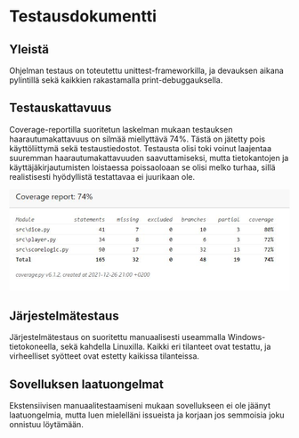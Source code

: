 # Testausdokumentti

## Yleistä

Ohjelman testaus on toteutettu unittest-frameworkilla, ja devauksen aikana pylintillä sekä
kaikkien rakastamalla print-debuggauksella.

## Testauskattavuus

Coverage-reportilla suoritetun laskelman mukaan testauksen haarautumakattavuus on silmää miellyttävä 74%.
Tästä on jätetty pois käyttöliittymä sekä testaustiedostot. Testausta olisi toki voinut laajentaa 
suuremman haarautumakattavuuden saavuttamiseksi, mutta tietokantojen ja käyttäjäkirjautumisten
loistaessa poissaoloaan se olisi melko turhaa, sillä realistisesti hyödyllistä testattavaa ei juurikaan ole.

![](./media/covreport.JPG)

## Järjestelmätestaus

Järjestelmätestaus on suoritettu manuaalisesti useammalla Windows-tietokoneella, sekä kahdella Linuxilla.
Kaikki eri tilanteet ovat testattu, ja virheelliset syötteet ovat estetty kaikissa tilanteissa.

## Sovelluksen laatuongelmat

Ekstensiivisen manuaalitestaamiseni mukaan sovellukseen ei ole jäänyt laatuongelmia, mutta luen
mielelläni issueista ja korjaan jos semmoisia joku onnistuu löytämään.